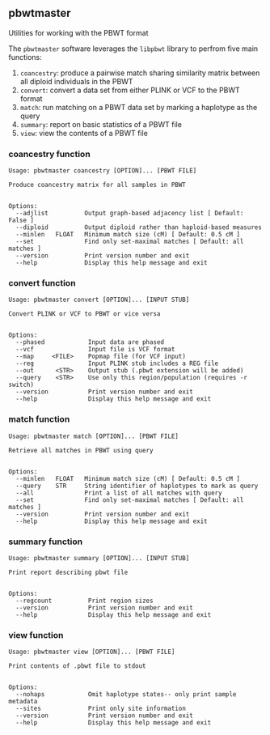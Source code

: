 ## pbwtmaster

Utilities for working with the PBWT format

The `pbwtmaster` software leverages the `libpbwt` library to perfrom five main functions:

1. `coancestry`: produce a pairwise match sharing similarity matrix between all diploid individuals in the PBWT
2. `convert`: convert a data set from either PLINK or VCF to the PBWT format
4. `match`: run matching on a PBWT data set by marking a haplotype as the query
3. `summary`: report on basic statistics of a PBWT file
5. `view`: view the contents of a PBWT file

### coancestry function

```
Usage: pbwtmaster coancestry [OPTION]... [PBWT FILE]

Produce coancestry matrix for all samples in PBWT


Options:
  --adjlist          Output graph-based adjacency list [ Default: False ]
  --diploid          Output diploid rather than haploid-based measures
  --minlen   FLOAT   Minimum match size (cM) [ Default: 0.5 cM ]
  --set              Find only set-maximal matches [ Default: all matches ]
  --version          Print version number and exit
  --help             Display this help message and exit
```

### convert function

```
Usage: pbwtmaster convert [OPTION]... [INPUT STUB]

Convert PLINK or VCF to PBWT or vice versa


Options:
  --phased            Input data are phased
  --vcf               Input file is VCF format
  --map     <FILE>    Popmap file (for VCF input)
  --reg               Input PLINK stub includes a REG file
  --out      <STR>    Output stub (.pbwt extension will be added)
  --query    <STR>    Use only this region/population (requires -r switch)
  --version           Print version number and exit
  --help              Display this help message and exit
```

### match function
```
Usage: pbwtmaster match [OPTION]... [PBWT FILE]

Retrieve all matches in PBWT using query


Options:
  --minlen   FLOAT   Minimum match size (cM) [ Default: 0.5 cM ]
  --query    STR     String identifier of haplotypes to mark as query
  --all              Print a list of all matches with query
  --set              Find only set-maximal matches [ Default: all matches ]
  --version          Print version number and exit
  --help             Display this help message and exit
```

### summary function
```
Usage: pbwtmaster summary [OPTION]... [INPUT STUB]

Print report describing pbwt file


Options:
  --regcount          Print region sizes
  --version           Print version number and exit
  --help              Display this help message and exit
```

### view function

```
Usage: pbwtmaster view [OPTION]... [PBWT FILE]

Print contents of .pbwt file to stdout


Options:
  --nohaps            Omit haplotype states-- only print sample metadata
  --sites             Print only site information
  --version           Print version number and exit
  --help              Display this help message and exit
  ```
